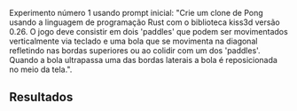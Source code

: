 
Experimento número 1 usando prompt inicial: "Crie um clone de Pong usando a linguagem de programação Rust com o biblioteca kiss3d versão 0.26. O jogo deve consistir em dois 'paddles' que podem ser movimentados verticalmente via teclado e uma bola que se movimenta na diagonal refletindo nas bordas superiores ou ao colidir com um dos 'paddles'. Quando a bola ultrapassa uma das bordas laterais a bola é reposicionada no meio da tela.".

## Resultados

